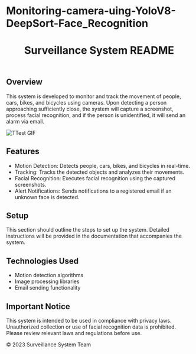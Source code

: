 # Monitoring-camera-uing-YoloV8-DeepSort-Face_Recognition

<!DOCTYPE html>
<html lang="en">
<head>
<meta charset="UTF-8">
<title>Surveillance System README</title>

</head>
<body>

<div class="container">
  <header>
    <h1>Surveillance System README</h1>
  </header>

  <section>
    <h2>Overview</h2>
    <p>This system is developed to monitor and track the movement of people, cars, bikes, and bicycles using cameras. 
       Upon detecting a person approaching sufficiently close, the system will capture a screenshot, process facial recognition, and if the person is unidentified, it will send an alarm via email.</p>
    <img src="https://github.com/Tommy1125/Youtuber-API/assets/103258148/c0d7e7ac-287e-4d4c-a34e-5fe1e7f272d9" alt="TTest GIF">
        
  </section>

  <section>
    <h2>Features</h2>
    <ul>
      <li>Motion Detection: Detects people, cars, bikes, and bicycles in real-time.</li>
      <li>Tracking: Tracks the detected objects and analyzes their movements.</li>
      <li>Facial Recognition: Executes facial recognition using the captured screenshots.</li>
      <li>Alert Notifications: Sends notifications to a registered email if an unknown face is detected.</li>
    </ul>
  </section>

  <section>
    <h2>Setup</h2>
    <p>This section should outline the steps to set up the system. Detailed instructions will be provided in the documentation that accompanies the system.</p>
  </section>

  <section>
    <h2>Technologies Used</h2>
    <ul>
      <li>Motion detection algorithms</li>
      <li>Image processing libraries</li>
      <li>Email sending functionality</li>
    </ul>
  </section>

  <section class="alert">
    <h2>Important Notice</h2>
    <p>This system is intended to be used in compliance with privacy laws. Unauthorized collection or use of facial recognition data is prohibited. Please review relevant laws and regulations before use.</p>
  </section>

  <footer>
    <p>&copy; 2023 Surveillance System Team</p>
  </footer>
</div>

</body>
</html>
